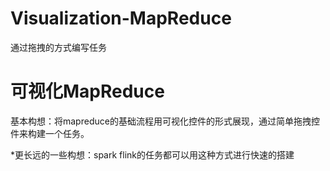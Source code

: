 # Visualization-MapReduce
通过拖拽的方式编写任务

可视化MapReduce
================

基本构想：将mapreduce的基础流程用可视化控件的形式展现，通过简单拖拽控件来构建一个任务。 

 
 *更长远的一些构想：spark flink的任务都可以用这种方式进行快速的搭建





